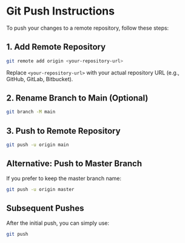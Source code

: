 # Git Push Instructions

To push your changes to a remote repository, follow these steps:

## 1. Add Remote Repository
```bash
git remote add origin <your-repository-url>
```

Replace `<your-repository-url>` with your actual repository URL (e.g., GitHub, GitLab, Bitbucket).

## 2. Rename Branch to Main (Optional)
```bash
git branch -M main
```

## 3. Push to Remote Repository
```bash
git push -u origin main
```

## Alternative: Push to Master Branch
If you prefer to keep the master branch name:
```bash
git push -u origin master
```

## Subsequent Pushes
After the initial push, you can simply use:
```bash
git push
```
